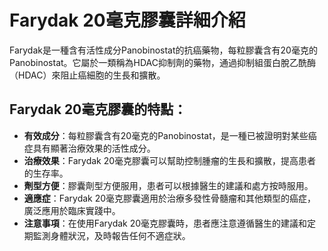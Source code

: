 # Farydak 20毫克膠囊詳細介紹
Farydak是一種含有活性成分Panobinostat的抗癌藥物，每粒膠囊含有20毫克的Panobinostat。它屬於一類稱為HDAC抑制劑的藥物，通過抑制組蛋白脫乙酰酶（HDAC）來阻止癌細胞的生長和擴散。
## Farydak 20毫克膠囊的特點：
- **有效成分**：每粒膠囊含有20毫克的Panobinostat，是一種已被證明對某些癌症具有顯著治療效果的活性成分。
- **治療效果**：Farydak 20毫克膠囊可以幫助控制腫瘤的生長和擴散，提高患者的生存率。
- **劑型方便**：膠囊劑型方便服用，患者可以根據醫生的建議和處方按時服用。
- **適應症**：Farydak 20毫克膠囊適用於治療多發性骨髓瘤和其他類型的癌症，廣泛應用於臨床實踐中。
- **注意事項**：在使用Farydak 20毫克膠囊時，患者應注意遵循醫生的建議和定期監測身體狀況，及時報告任何不適症狀。
